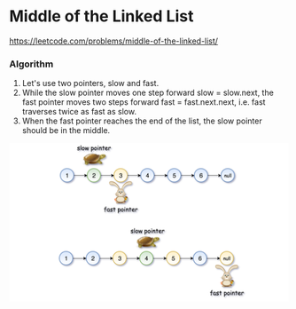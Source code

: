 # Middle of the Linked List

https://leetcode.com/problems/middle-of-the-linked-list/

### Algorithm

1) Let's use two pointers, slow and fast. 
2) While the slow pointer moves one step forward slow = slow.next, the fast pointer moves two steps forward fast = fast.next.next, i.e. fast traverses twice as fast as slow. 
3) When the fast pointer reaches the end of the list, the slow pointer should be in the middle.

![](slow_fast.png)